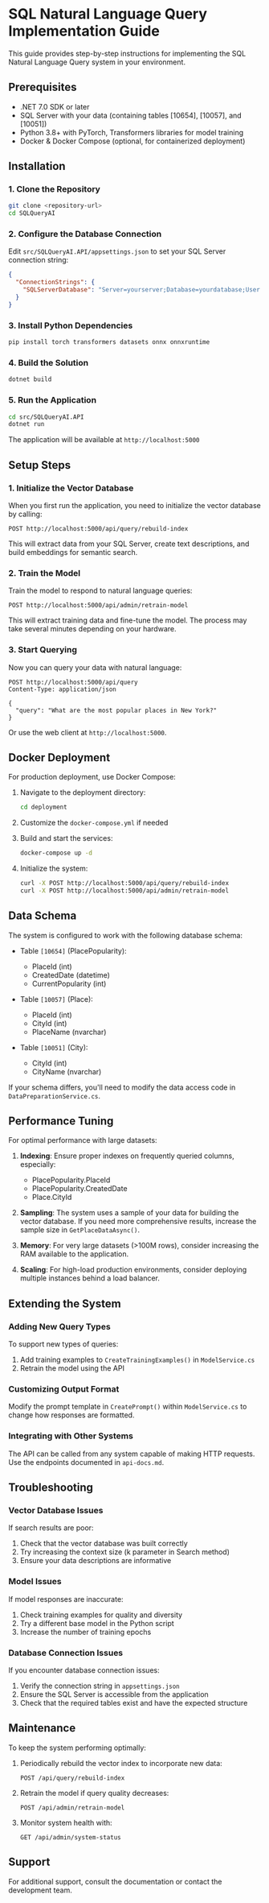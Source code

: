 # SQL Natural Language Query Implementation Guide

This guide provides step-by-step instructions for implementing the SQL Natural Language Query system in your environment.

## Prerequisites

- .NET 7.0 SDK or later
- SQL Server with your data (containing tables [10654], [10057], and [10051])
- Python 3.8+ with PyTorch, Transformers libraries for model training
- Docker & Docker Compose (optional, for containerized deployment)

## Installation

### 1. Clone the Repository

```bash
git clone <repository-url>
cd SQLQueryAI
```

### 2. Configure the Database Connection

Edit `src/SQLQueryAI.API/appsettings.json` to set your SQL Server connection string:

```json
{
  "ConnectionStrings": {
    "SQLServerDatabase": "Server=yourserver;Database=yourdatabase;User Id=username;Password=password;"
  }
}
```

### 3. Install Python Dependencies

```bash
pip install torch transformers datasets onnx onnxruntime
```

### 4. Build the Solution

```bash
dotnet build
```

### 5. Run the Application

```bash
cd src/SQLQueryAI.API
dotnet run
```

The application will be available at `http://localhost:5000`

## Setup Steps

### 1. Initialize the Vector Database

When you first run the application, you need to initialize the vector database by calling:

```
POST http://localhost:5000/api/query/rebuild-index
```

This will extract data from your SQL Server, create text descriptions, and build embeddings for semantic search.

### 2. Train the Model

Train the model to respond to natural language queries:

```
POST http://localhost:5000/api/admin/retrain-model
```

This will extract training data and fine-tune the model. The process may take several minutes depending on your hardware.

### 3. Start Querying

Now you can query your data with natural language:

```
POST http://localhost:5000/api/query
Content-Type: application/json

{
  "query": "What are the most popular places in New York?"
}
```

Or use the web client at `http://localhost:5000`.

## Docker Deployment

For production deployment, use Docker Compose:

1. Navigate to the deployment directory:
   ```bash
   cd deployment
   ```

2. Customize the `docker-compose.yml` if needed

3. Build and start the services:
   ```bash
   docker-compose up -d
   ```

4. Initialize the system:
   ```bash
   curl -X POST http://localhost:5000/api/query/rebuild-index
   curl -X POST http://localhost:5000/api/admin/retrain-model
   ```

## Data Schema

The system is configured to work with the following database schema:

- Table `[10654]` (PlacePopularity):
  - PlaceId (int)
  - CreatedDate (datetime)
  - CurrentPopularity (int)

- Table `[10057]` (Place):
  - PlaceId (int)
  - CityId (int)
  - PlaceName (nvarchar)

- Table `[10051]` (City):
  - CityId (int)
  - CityName (nvarchar)

If your schema differs, you'll need to modify the data access code in `DataPreparationService.cs`.

## Performance Tuning

For optimal performance with large datasets:

1. **Indexing**: Ensure proper indexes on frequently queried columns, especially:
   - PlacePopularity.PlaceId
   - PlacePopularity.CreatedDate
   - Place.CityId

2. **Sampling**: The system uses a sample of your data for building the vector database. If you need more comprehensive results, increase the sample size in `GetPlaceDataAsync()`.

3. **Memory**: For very large datasets (>100M rows), consider increasing the RAM available to the application.

4. **Scaling**: For high-load production environments, consider deploying multiple instances behind a load balancer.

## Extending the System

### Adding New Query Types

To support new types of queries:

1. Add training examples to `CreateTrainingExamples()` in `ModelService.cs`
2. Retrain the model using the API

### Customizing Output Format

Modify the prompt template in `CreatePrompt()` within `ModelService.cs` to change how responses are formatted.

### Integrating with Other Systems

The API can be called from any system capable of making HTTP requests. Use the endpoints documented in `api-docs.md`.

## Troubleshooting

### Vector Database Issues

If search results are poor:

1. Check that the vector database was built correctly
2. Try increasing the context size (k parameter in Search method)
3. Ensure your data descriptions are informative

### Model Issues

If model responses are inaccurate:

1. Check training examples for quality and diversity
2. Try a different base model in the Python script
3. Increase the number of training epochs

### Database Connection Issues

If you encounter database connection issues:

1. Verify the connection string in `appsettings.json`
2. Ensure the SQL Server is accessible from the application
3. Check that the required tables exist and have the expected structure

## Maintenance

To keep the system performing optimally:

1. Periodically rebuild the vector index to incorporate new data:
   ```
   POST /api/query/rebuild-index
   ```

2. Retrain the model if query quality decreases:
   ```
   POST /api/admin/retrain-model
   ```

3. Monitor system health with:
   ```
   GET /api/admin/system-status
   ```

## Support

For additional support, consult the documentation or contact the development team.
